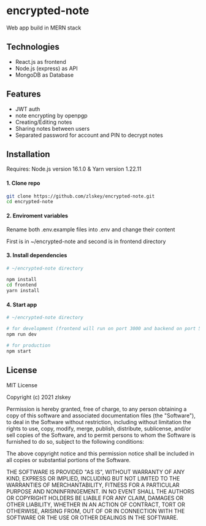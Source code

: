 # encrypted-note

Web app build in MERN stack

## Technologies
* React.js as frontend
* Node.js (express) as API
* MongoDB as Database


## Features
* JWT auth
* note encrypting by openpgp
* Creating/Editing notes
* Sharing notes between users 
* Separated password for account and PIN to decrypt notes

## Installation
Requires: Node.js version 16.1.0 & Yarn version 1.22.11
#### 1. Clone repo
```bash
git clone https://github.com/zlskey/encrypted-note.git
cd encrypted-note
```

#### 2. Enviroment variables
Rename both .env.example files into .env and change their content 

First is in ~/encrypted-note and second is in frontend directory

#### 3. Install dependencies
```bash
# ~/encrypted-note directory

npm install
cd frontend
yarn install
```
#### 4. Start app
```bash
# ~/encrypted-note directory

# for development (frontend will run on port 3000 and backend on port 5000)
npm run dev

# for production 
npm start
```


## License
MIT License

Copyright (c) 2021 zlskey

Permission is hereby granted, free of charge, to any person obtaining a copy
of this software and associated documentation files (the "Software"), to deal
in the Software without restriction, including without limitation the rights
to use, copy, modify, merge, publish, distribute, sublicense, and/or sell
copies of the Software, and to permit persons to whom the Software is
furnished to do so, subject to the following conditions:

The above copyright notice and this permission notice shall be included in all
copies or substantial portions of the Software.

THE SOFTWARE IS PROVIDED "AS IS", WITHOUT WARRANTY OF ANY KIND, EXPRESS OR
IMPLIED, INCLUDING BUT NOT LIMITED TO THE WARRANTIES OF MERCHANTABILITY,
FITNESS FOR A PARTICULAR PURPOSE AND NONINFRINGEMENT. IN NO EVENT SHALL THE
AUTHORS OR COPYRIGHT HOLDERS BE LIABLE FOR ANY CLAIM, DAMAGES OR OTHER
LIABILITY, WHETHER IN AN ACTION OF CONTRACT, TORT OR OTHERWISE, ARISING FROM,
OUT OF OR IN CONNECTION WITH THE SOFTWARE OR THE USE OR OTHER DEALINGS IN THE
SOFTWARE.